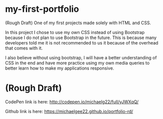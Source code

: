 # my-first-portfolio
(Rough Draft) One of my first projects made solely with HTML and CSS.

In this project I chose to use my own CSS instead of using Bootstrap because I do not plan to use Bootstrap in the future. This is because many developers told me it is not recommended to us it because of the overhead that comes with it. 

I also believe without using bootstrap, I will have a better understanding of CSS in the end and have more practice using my own media queries to better learn how to make my applications responsive.


# (Rough Draft)

CodePen link is here: http://codepen.io/michaelg22/full/yJWXqQ/

Github link is here: https://michaelgee22.github.io/portfolio-rd/
